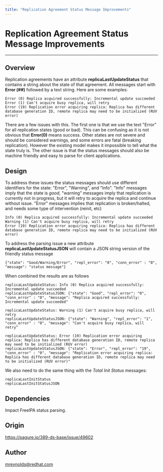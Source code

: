 ```yaml
---
title: "Replication Agreement Status Message Improvements"
---
```


# Replication Agreement Status Message Improvements
----------------

Overview
--------

Replication agreements have an attribute **replicaLastUpdateStatus** that contains a string about the state of that agreement.  All messages start with **Error (##)** followed by a text string.  Here are some examples:

    Error (0) Replica acquired successfully: Incremental update succeeded
    Error (1) Can't acquire busy replica, will retry
    Error (19) Replication error acquiring replica: Replica has different database generation ID, remote replica may need to be initialized (RUV error)

There are a few issues with this.  The first one is that we use the text "Error" for all replication states (good or bad).  This can be confusing as it is not obvious that **Error(0)** means success.  Other states are not severe and should be considered warnings, and some errors are fatal (breaking replication).  However the existing model makes it impossible to tell what the state truly is.  The other issue is that the status messages should also be machine friendly and easy to parse for client applications.

Design
------

To address these issues the status messages should use different identifiers for the state: "Error", "Warning", and "Info".  "Info" messages imply that the state is *good*, "warning" messages imply that replication is currently not in progress, but it will retry to acquire the replica and continue without issue.  "Error" messages implies that replication is broken/halted, and needs some type of intervention (reinit, etc)

    Info (0) Replica acquired successfully: Incremental update succeeded
    Warning (1) Can't acquire busy replica, will retry
    Error (19) Replication error acquiring replica: Replica has different database generation ID, remote replica may need to be initialized (RUV error)

To address the parsing issue a new attribute **replicaLastUpdateStatusJSON** will contain a JSON string version of the friendly status message

    {"state": "Good/Warning/Error", "repl_error": "0", "conn_error" : "0", "message": "status message"}

When combined the results are as follows

    replicaLastUpdateStatus: Info (0) Replica acquired successfully: Incremental update succeeded
    replicaLastUpdateStatusJSON: {"state": "Good", "repl_error": "0", "conn_error" : "0", "message": "Replica acquired successfully: Incremental update succeeded"

    replicaLastUpdateStatus: Warning (1) Can't acquire busy replica, will retry
    replicaLastUpdateStatusJSON: {"state": "Warning", "repl_error": "1", "conn_error" : "0", "message": "Can't acquire busy replica, will retry"

    replicaLastUpdateStatus: Error (19) Replication error acquiring replica: Replica has different database generation ID, remote replica may need to be initialized (RUV error)
    replicaLastUpdateStatusJSON: {"state": "Error", "repl_error": "19", "conn_error" : "0", "message": "Replication error acquiring replica: Replica has different database generation ID, remote replica may need to be initialized (RUV error)"


We also need to do the same thing with the *Total Init Status* messages:

    replicaLastInitStatus
    replicaLastInitStatusJSON

Dependencies
------------

Impact FreeIPA status parsing.


Origin
-------------

https://pagure.io/389-ds-base/issue/49602

Author
------

<mreynolds@redhat.com>



